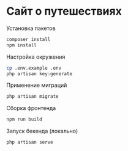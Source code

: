 # Сайт о путешествиях

Установка пакетов

```sh
composer install
npm install
```

Настройка окружения

```sh
cp .env.example .env
php artisan key:generate
```

Применение миграций
```sh
php artisan migrate
```

Сборка фронтенда
```sh
npm run build

```
Запуск бекенда (локально)

```sh
php artisan serve
```

